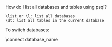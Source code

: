 How do I list all databases and tables using psql?

    \list or \l: list all databases
    \dt: list all tables in the current database

To switch databases:

\connect database_name